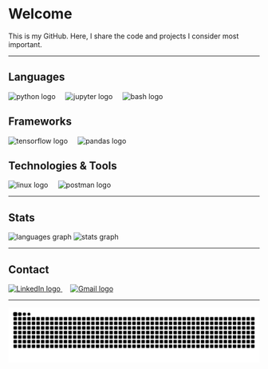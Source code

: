 <h1 align="left">Welcome</h1>

<p align="left">This is my GitHub. Here, I share the code and projects I consider most important.</p>

---

<h2 align="left">Languages</h2>

<div align="left">
  <img src="https://cdn.jsdelivr.net/gh/devicons/devicon/icons/python/python-original.svg" height="40" alt="python logo" />
  <img width="12" />
  <img src="https://cdn.jsdelivr.net/gh/devicons/devicon/icons/jupyter/jupyter-original.svg" height="40" alt="jupyter logo" />
  <img width="12" />
  <img src="https://cdn.jsdelivr.net/gh/devicons/devicon/icons/bash/bash-original.svg" height="40" alt="bash logo" />
</div>

<h2 align="left">Frameworks</h2>

<div align="left">
  <img src="https://cdn.jsdelivr.net/gh/devicons/devicon/icons/tensorflow/tensorflow-original.svg" height="40" alt="tensorflow logo" />
  <img width="12" />
  <img src="https://cdn.jsdelivr.net/gh/devicons/devicon/icons/pandas/pandas-original.svg" height="40" alt="pandas logo" />
</div>

<h2 align="left">Technologies & Tools</h2>

<div align="left">
  <img src="https://cdn.jsdelivr.net/gh/devicons/devicon/icons/linux/linux-original.svg" height="40" alt="linux logo" />
  <img width="12" />
  <img src="https://skillicons.dev/icons?i=postman" height="40" alt="postman logo" />
</div>

---

<h2 align="left">Stats</h2>

<div align="left">
  <img src="https://github-readme-stats.vercel.app/api/top-langs?username=Arthur-Dewes&locale=en&hide_title=false&layout=compact&card_width=320&langs_count=5&theme=github_dark&hide_border=false&order=2" height="125" alt="languages graph" />
  <img src="https://github-readme-stats.vercel.app/api?username=Arthur-Dewes&hide_title=false&hide_rank=false&show_icons=true&include_all_commits=true&count_private=true&disable_animations=false&theme=github_dark&locale=en&hide_border=false&order=1" height="125" alt="stats graph" />
</div>

---

<h2 align="left">Contact</h2>

<div align="left">
  <a href="https://www.linkedin.com/in/eduarda-vieira-gon%C3%A7alves-01a584297/" target="_blank" title="LinkedIn">
    <img src="https://img.shields.io/static/v1?message=LinkedIn&logo=linkedin&label=&color=0e76a8&logoColor=white&labelColor=&style=for-the-badge" height="40" alt="LinkedIn logo" />
  </a>
  <img width="12" />
  <a href="https://mail.google.com/mail/?view=cm&fs=1&to=eduarda.vieira.goncalves7@gmail.com" target="_blank" title="Gmail">
    <img src="https://img.shields.io/static/v1?message=Gmail&logo=gmail&label=&color=FF0000&logoColor=white&labelColor=&style=for-the-badge" height="40" alt="Gmail logo" />
  </a>
</div>

---

<div align="left">
  <img src="https://raw.githubusercontent.com/Arthur-Dewes/Arthur-Dewes/output/snake.svg" alt="Snake animation" />
</div>
